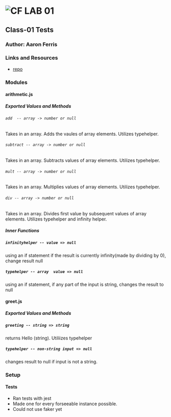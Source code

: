 ![CF](http://i.imgur.com/7v5ASc8.png) LAB 01
=================================================

## Class-01 Tests

### Author: Aaron Ferris

### Links and Resources
* [repo](https://github.com/codefellows-js-401d29-aaron-ferris/lab-01)

### Modules
#### arithmetic.js
##### Exported Values and Methods

###### `add  -- array -> number or null`
Takes in an array. Adds the vaules of array elements. Utilizes typehelper.
###### `subtract -- array -> number or null`
Takes in an array. Subtracts values of array elements. Utilizes typehelper.

###### `mult -- array -> number or null`
Takes in an array. Multiplies values of array elements. Utilizes typehelper.

###### `div -- array -> number or null`
Takes in an array. Divides first value by subsequent values of array elements. Utilizes typehelper and infinity helper.

##### Inner Functions

##### `infinityhelper -- value => null`
using an if statement if the result is currently infinity(made by dividing by 0), change result null

##### `typehelper -- array  value => null`
using an if statement, if any part of the input is string, changes the result to null


#### greet.js
##### Exported Values and Methods

##### `greeting -- string => string`
returns  Hello (string). Utiliizes typehelper

##### `typehelper -- non-string input => null`
changes result to null if input is not a string.

### Setup

#### Tests
* Ran tests with jest
* Made one for every forseeable instance possible.
* Could not use faker yet
